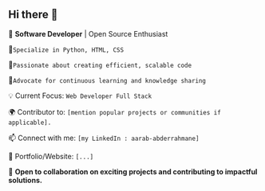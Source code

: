 ## Hi there 👋

🌟 **Software Developer** | Open Source Enthusiast

🔹`Specialize in Python, HTML, CSS`<br>

🔹`Passionate about creating efficient, scalable code`<br>

🔹`Advocate for continuous learning and knowledge sharing`<br>

💡 Current Focus: `Web Developer Full Stack`

🌍 Contributor to: `[mention popular projects or communities if applicable].`

📫 Connect with me: `[my LinkedIn : aarab-abderrahmane]`

🔗 Portfolio/Website: `[...]`

🚀 **Open to collaboration on exciting projects and contributing to impactful solutions.**


